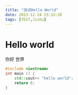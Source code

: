 ```yaml
---
title: "测试Hello World"
date: 2013-12-24 23:33:26
tags: [TEST,Jishu]
---
```


# Hello world

你好 世界

```cpp
#include <iostream>
int main () {
    std::cout<< "hello world";
    return 0;
}
```